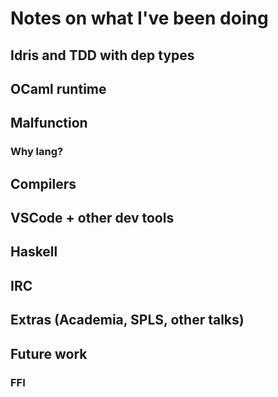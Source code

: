 # Notes on what I've been doing

## Idris and TDD with dep types

## OCaml runtime

## Malfunction 

### Why lang?

## Compilers

## VSCode + other dev tools

## Haskell

## IRC

## Extras (Academia, SPLS, other talks)

## Future work
### FFI
